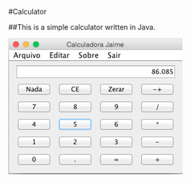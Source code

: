 #Calculator

##This is a simple calculator written in Java.

![](https://github.com/jaimedantas/Calculator/blob/master/Imagem.png)

